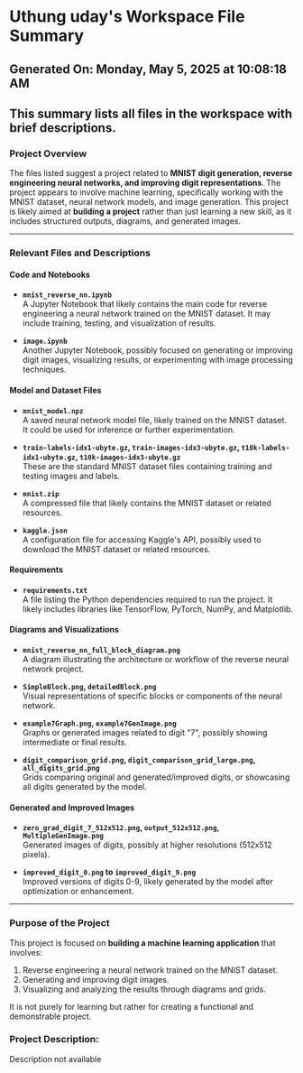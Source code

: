 # Uthung uday's Workspace File Summary
## Generated On: Monday, May 5, 2025 at 10:08:18 AM
This summary lists all files in the workspace with brief descriptions.
---
### Project Overview
The files listed suggest a project related to **MNIST digit generation, reverse engineering neural networks, and improving digit representations**. The project appears to involve machine learning, specifically working with the MNIST dataset, neural network models, and image generation. This project is likely aimed at **building a project** rather than just learning a new skill, as it includes structured outputs, diagrams, and generated images.

---

### Relevant Files and Descriptions

#### **Code and Notebooks**
- **`mnist_reverse_nn.ipynb`**  
  A Jupyter Notebook that likely contains the main code for reverse engineering a neural network trained on the MNIST dataset. It may include training, testing, and visualization of results.

- **`image.ipynb`**  
  Another Jupyter Notebook, possibly focused on generating or improving digit images, visualizing results, or experimenting with image processing techniques.

#### **Model and Dataset Files**
- **`mnist_model.npz`**  
  A saved neural network model file, likely trained on the MNIST dataset. It could be used for inference or further experimentation.

- **`train-labels-idx1-ubyte.gz`, `train-images-idx3-ubyte.gz`, `t10k-labels-idx1-ubyte.gz`, `t10k-images-idx3-ubyte.gz`**  
  These are the standard MNIST dataset files containing training and testing images and labels.

- **`mnist.zip`**  
  A compressed file that likely contains the MNIST dataset or related resources.

- **`kaggle.json`**  
  A configuration file for accessing Kaggle's API, possibly used to download the MNIST dataset or related resources.

#### **Requirements**
- **`requirements.txt`**  
  A file listing the Python dependencies required to run the project. It likely includes libraries like TensorFlow, PyTorch, NumPy, and Matplotlib.

#### **Diagrams and Visualizations**
- **`mnist_reverse_nn_full_block_diagram.png`**  
  A diagram illustrating the architecture or workflow of the reverse neural network project.

- **`SimpleBlock.png`, `detailedBlock.png`**  
  Visual representations of specific blocks or components of the neural network.

- **`example7Graph.png`, `example7GenImage.png`**  
  Graphs or generated images related to digit "7", possibly showing intermediate or final results.

- **`digit_comparison_grid.png`, `digit_comparison_grid_large.png`, `all_digits_grid.png`**  
  Grids comparing original and generated/improved digits, or showcasing all digits generated by the model.

#### **Generated and Improved Images**
- **`zero_grad_digit_7_512x512.png`, `output_512x512.png`, `MultipleGenImage.png`**  
  Generated images of digits, possibly at higher resolutions (512x512 pixels).

- **`improved_digit_0.png` to `improved_digit_9.png`**  
  Improved versions of digits 0-9, likely generated by the model after optimization or enhancement.

---

### Purpose of the Project
This project is focused on **building a machine learning application** that involves:
1. Reverse engineering a neural network trained on the MNIST dataset.
2. Generating and improving digit images.
3. Visualizing and analyzing the results through diagrams and grids.

It is not purely for learning but rather for creating a functional and demonstrable project. 
### Project Description:
 Description not available

